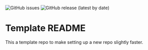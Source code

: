 ![GitHub issues](https://img.shields.io/github/issues-raw/JoshiiSinfield/template)
![GitHub release (latest by date)](https://img.shields.io/github/v/release/JoshiiSinfield/template)

# Template README
This a template repo to make setting up a new repo slightly faster.

